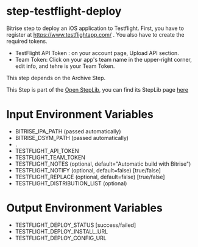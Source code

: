 step-testflight-deploy
======================

Bitrise step to deploy an iOS application to Testflight. First, you have to register at https://www.testflightapp.com/ . You also have to create the required tokens.
- TestFlight API Token : on your account page, Upload API section. 
- Team Token: Click on your app's team name in the upper-right corner, edit info, and tehre is your Team Token.

This step depends on the Archive Step.

This Step is part of the [Open StepLib](http://www.steplib.com/), you can find its StepLib page [here](http://www.steplib.com/step/testflight-deploy)

# Input Environment Variables 
- BITRISE_IPA_PATH			(passed automatically)
- BITRISE_DSYM_PATH			(passed automatically)
- .
- TESTFLIGHT_API_TOKEN
- TESTFLIGHT_TEAM_TOKEN
- TESTFLIGHT_NOTES			(optional, default="Automatic build with Bitrise")
- TESTFLIGHT_NOTIFY			(optional, default=false) [true/false]
- TESTFLIGHT_REPLACE		(optional, default=false) [true/false]
- TESTFLIGHT_DISTRIBUTION_LIST (optional)

# Output Environment Variables
- TESTFLIGHT_DEPLOY_STATUS	[success/failed]
- TESTFLIGHT_DEPLOY_INSTALL_URL
- TESTFLIGHT_DEPLOY_CONFIG_URL
